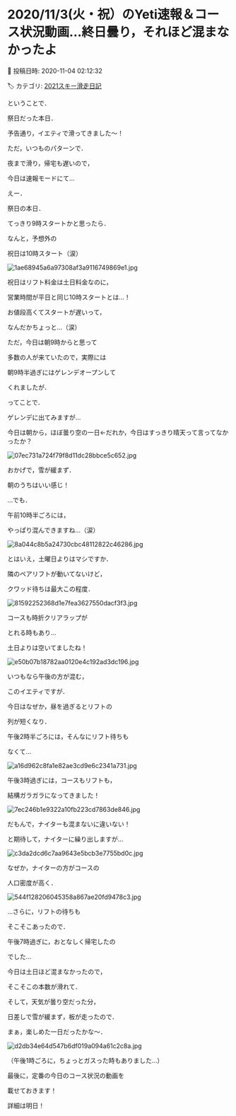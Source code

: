 # 2020/11/3(火・祝）のYeti速報＆コース状況動画…終日曇り，それほど混まなかったよ

📅 投稿日時: 2020-11-04 02:12:32

🏷️ カテゴリ: [2021スキー滑走日記](c2b0fc073d6357d3b786f6ca655147f7d.md)

ということで．


祭日だった本日．


予告通り，イエティで滑ってきました～！





ただ，いつものパターンで．


夜まで滑り，帰宅も遅いので，


今日は速報モードにて…





えー．


祭日の本日．


てっきり9時スタートかと思ったら．


なんと，予想外の


祝日は10時スタート（涙）




![1ae68945a6a97308af3a9116749869e1.jpg](images/1ae68945a6a97308af3a9116749869e1.jpg)




祝日はリフト料金は土日料金なのに，


営業時間が平日と同じ10時スタートとは…！


お値段高くてスタートが遅いって，


なんだかちょっと…（涙）





ただ，今日は朝9時からと思って


多数の人が来ていたので，実際には


朝9時半過ぎにはゲレンデオープンして


くれましたが．





ってことで．


ゲレンデに出てみますが…


今日は朝から，ほぼ曇り空の一日←だれか，今日はすっきり晴天って言ってなかったか？




![07ec731a724f79f8d11dc28bbce5c652.jpg](images/07ec731a724f79f8d11dc28bbce5c652.jpg)




おかげで，雪が緩まず．


朝のうちはいい感じ！





…でも．


午前10時半ごろには，


やっぱり混んできますね…（涙）




![8a044c8b5a24730cbc48112822c46286.jpg](images/8a044c8b5a24730cbc48112822c46286.jpg)




とはいえ，土曜日よりはマシですか．


隣のペアリフトが動いてないけど，


クワッド待ちは最大この程度．




![81592252368d1e7fea3627550dacf3f3.jpg](images/81592252368d1e7fea3627550dacf3f3.jpg)




コースも時折クリアラップが


とれる時もあり…


土日よりは空いてましたね！




![e50b07b18782aa0120e4c192ad3dc196.jpg](images/e50b07b18782aa0120e4c192ad3dc196.jpg)







いつもなら午後の方が混む，


このイエティですが．


今日はなぜか，昼を過ぎるとリフトの


列が短くなり．


午後2時半ごろには，そんなにリフト待ちも


なくて…




![a16d962c8fa1e82ae3cd9e6c2341a731.jpg](images/a16d962c8fa1e82ae3cd9e6c2341a731.jpg)




午後3時過ぎには，コースもリフトも，


結構ガラガラになってきました！




![7ec246b1e9322a10fb223cd7863de846.jpg](images/7ec246b1e9322a10fb223cd7863de846.jpg)







だもんで，ナイターも混まないに違いない！


と期待して，ナイターに繰り出しますが…




![c3da2dcd6c7aa9643e5bcb3e7755bd0c.jpg](images/c3da2dcd6c7aa9643e5bcb3e7755bd0c.jpg)




なぜか，ナイターの方がコースの


人口密度が高く．




![544f128206045358a867ae20fd9478c3.jpg](images/544f128206045358a867ae20fd9478c3.jpg)




…さらに，リフトの待ちも


そこそこあったので．


午後7時過ぎに，おとなしく帰宅したの


でした…





今日は土日ほど混まなかったので，


そこそこの本数が滑れて．


そして，天気が曇り空だった分，


日差しで雪が緩まず，板が走ったので．


まぁ，楽しめた一日だったかな～．




![d2db34e64d547b6df019a094a61c2c8a.jpg](images/d2db34e64d547b6df019a094a61c2c8a.jpg)




（午後1時ごろに，ちょっとガスった時もありました…）





最後に，定番の今日のコース状況の動画を


載せておきます！


詳細は明日！

